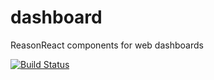 # dashboard
ReasonReact components for web dashboards

[![Build Status](https://travis-ci.org/techcredit/dashboard.svg?branch=master)](https://travis-ci.org/techcredit/dashboard)
